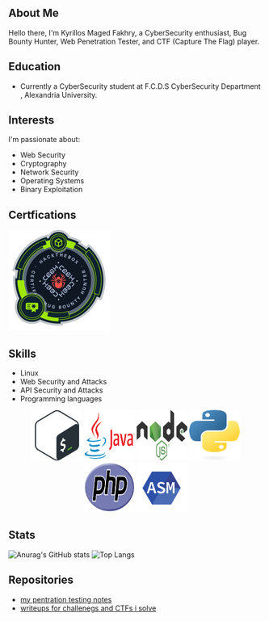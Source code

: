 ## About Me

Hello there, I'm Kyrillos Maged Fakhry, a CyberSecurity enthusiast, Bug Bounty Hunter, Web Penetration Tester, and CTF (Capture The Flag) player.

## Education

- Currently a CyberSecurity student at F.C.D.S CyberSecurity Department , Alexandria University.

## Interests

I'm passionate about:

- Web Security
- Cryptography
- Network Security
- Operating Systems
- Binary Exploitation


## Certfications 
[![CBBH](/images/CBBH.png)](https://academy.hackthebox.com/achievement/badge/f3bd0f29-5247-11ee-acfc-bea50ffe6cb4)


## Skills

- Linux
- Web Security and Attacks
- API Security and Attacks
- Programming languages
<p align="center">
  <img src="/images/Bash-Logo.png" width="100" height="100">
  <img src="/images/Java-Logo.png" width="100" height="100">
  <img src="/images/Node.js_logo.png" width="100" height="100">
  <img src="/images/python-logo.png" width="100" height="100">
  <img src="/images/PHP-logo.png" width="100" height="100">
  <img src="/images/nasm-assembly-lang.png" width="100" height="100">
</p>

## Stats
![Anurag's GitHub stats](https://github-readme-stats.vercel.app/api?username=kiro6&show_icons=true&theme=radical)
![Top Langs](https://github-readme-stats.vercel.app/api/top-langs/?username=kiro6&layout=compact)

## Repositories 
- [my pentration testing notes](https://github.com/kiro6/penetration-testing-notes)
- [writeups for challenegs and CTFs i solve](https://github.com/kiro6/writeups)
